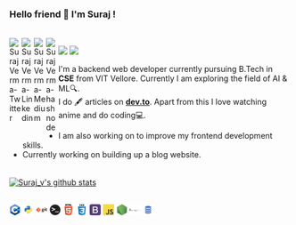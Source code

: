 ### Hello friend 👋 I'm Suraj !
<br/>

<a href="https://twitter.com/imsurajv">
  <img align="left" alt="SurajVerma-Twitter" width="22px" src="https://cdn.jsdelivr.net/npm/simple-icons@v3/icons/twitter.svg" />
</a>

<a href="https://www.linkedin.com/in/surajverma-sv/">
  <img align="left" alt="SurajVerma-Linkedin" width="22px" src="https://cdn.jsdelivr.net/npm/simple-icons@v3/icons/linkedin.svg" />
</a>

<a href="https://medium.com/@suraj.v">
  <img align="left" alt="SurajVerma-Medium" width="22px" src="https://cdn.jsdelivr.net/npm/simple-icons@v3/icons/medium.svg" />
</a>

<a href="https://hashnode.com/@Surajv">
  <img align="left" alt="SurajVerma-hashnode" width="22px" src="https://cdn.jsdelivr.net/npm/simple-icons@v3/icons/hashnode.svg" />
</a>

![](https://visitor-badge.glitch.me/badge?page_id=Surajv311.Surajv311)
![](https://img.shields.io/badge/contributor-NeoAlgo-blue)
<br/>

I'm a backend web developer currently pursuing B.Tech in **CSE** from VIT Vellore. Currently I am exploring the field of AI & ML🔍.<br>
I do 🖋 articles on [**dev.to**](https://dev.to/surajv). Apart from this I love watching anime and do coding💻.<br>

* I am also working on to improve my frontend development skills.
* Currently working on building up a blog website.
<br>

<!--
<a href="https://github.com/anuraghazra/github-readme-stats">
  <img align="center" src="https://github-readme-stats.vercel.app/api/top-langs/?username=Surajv311&theme=tokyonight&layout=compact" alt="Suraj_v's github stats"/>
</a>
-->
<a href="https://github.com/anuraghazra/github-readme-stats">
  <img align="center" src="https://github-readme-stats.vercel.app/api?username=Surajv311&show_icons=true&count_private=true&theme=tokyonight&hide=stars" alt="Suraj_v's github stats" />
</a>

<br>

<!-- **Note** : *Top Languages* is the github metric of languages used in my repos. -->

<br>

<code><img height="20" src="https://raw.githubusercontent.com/github/explore/80688e429a7d4ef2fca1e82350fe8e3517d3494d/topics/cpp/cpp.png"></code>
<code><img height="20" src="https://raw.githubusercontent.com/github/explore/80688e429a7d4ef2fca1e82350fe8e3517d3494d/topics/python/python.png"></code>
<code><img height="20" src="https://raw.githubusercontent.com/github/explore/80688e429a7d4ef2fca1e82350fe8e3517d3494d/topics/git/git.png"></code>
<code><img height="20" src="https://raw.githubusercontent.com/github/explore/80688e429a7d4ef2fca1e82350fe8e3517d3494d/topics/terminal/terminal.png"></code>
<code><img height="20" src="https://raw.githubusercontent.com/github/explore/80688e429a7d4ef2fca1e82350fe8e3517d3494d/topics/html/html.png"></code>
<code><img height="20" src="https://raw.githubusercontent.com/github/explore/80688e429a7d4ef2fca1e82350fe8e3517d3494d/topics/css/css.png"></code>
<code><img height="20" src="https://raw.githubusercontent.com/github/explore/80688e429a7d4ef2fca1e82350fe8e3517d3494d/topics/bootstrap/bootstrap.png"></code>
<code><img height="20" src="https://raw.githubusercontent.com/github/explore/80688e429a7d4ef2fca1e82350fe8e3517d3494d/topics/javascript/javascript.png"></code>
<code><img height="20" src="https://raw.githubusercontent.com/github/explore/80688e429a7d4ef2fca1e82350fe8e3517d3494d/topics/nodejs/nodejs.png"></code>
<code><img height="20" src="https://raw.githubusercontent.com/github/explore/80688e429a7d4ef2fca1e82350fe8e3517d3494d/topics/mongodb/mongodb.png"></code>
<code><img height="20" src="https://raw.githubusercontent.com/github/explore/80688e429a7d4ef2fca1e82350fe8e3517d3494d/topics/sql/sql.png"></code>



<!--
**Surajv311/Surajv311** is a ✨ _special_ ✨ repository because its `README.md` (this file) appears on your GitHub profile.

Here are some ideas to get you started:

- 🔭 I’m currently working on ...
- 🌱 I’m currently learning ...
- 👯 I’m looking to collaborate on ...
- 🤔 I’m looking for help with ...
- 💬 Ask me about ...
- 📫 How to reach me: ...
- 😄 Pronouns: ...
- ⚡ Fun fact: ...
-->
